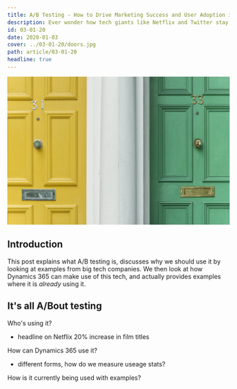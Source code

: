 ```yaml
---
title: A/B Testing - How to Drive Marketing Success and User Adoption in Dynamics 365
description: Ever wonder how tech giants like Netflix and Twitter stay ahead of competition year-on-year? Developers behind their A/B testing have a lot to answer for.
id: 03-01-20
date: 2020-01-03
cover: ../03-01-20/doors.jpg
path: article/03-01-20
headline: true
---
```


<div class="heading">
    <img src='doors.jpg' class='headline'>
</div>

## Introduction

This post explains what A/B testing is, discusses why we should use it by looking at examples from big tech companies. We then look at how Dynamics 365 can make use of this tech, and actually provides examples where it is _already_ using it.

## It's all A/Bout testing

Who's using it?
 - headline on Netflix 20% increase in film titles

 How can Dynamics 365 use it?
 - different forms, how do we measure useage stats?

 How is it currently being used with examples?
